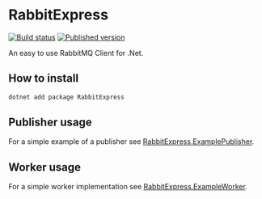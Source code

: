 # RabbitExpress

[![Build status](https://ci.appveyor.com/api/projects/status/85tk2tr8y5cqg4l8/branch/master?svg=true)](https://ci.appveyor.com/project/rwindegger/rabbitexpress/branch/master)
[![Published version](https://img.shields.io/nuget/v/RabbitExpress.svg)](https://www.nuget.org/packages/RabbitExpress/)

An easy to use RabbitMQ Client for .Net.

## How to install

```cmd
dotnet add package RabbitExpress
```

## Publisher usage

For a simple example of a publisher see [RabbitExpress.ExamplePublisher](RabbitExpress.ExamplePublisher/Program.cs).

## Worker usage

For a simple worker implementation see [RabbitExpress.ExampleWorker](RabbitExpress.ExampleWorker/Program.cs).
